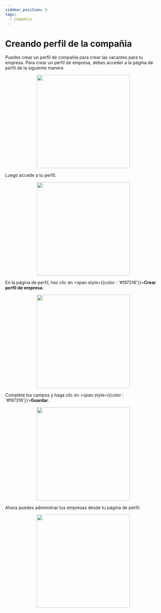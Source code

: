 ```yaml
---
sidebar_position: 6
tags:
  - Compañia
---
```


# Creando perfil de la compañia

Puedes crear un perfil de compañia para crear las vacantes para tu empresa. Para crear un perfil de empresa, debes acceder a la página de perfil de la siguiente manera

<p align="center">
  <img src="/img/create-account/menu-button.png" width="300" />
</p>

Luego accede a tu perfil.

<p align="center">
  <img src="/img/manage-personal-data/profile.png" width="300" />
</p>

En la página de perfil, haz clic en <span style={{color : '#f97316'}}>**Crear perfil de empresa**</span>.

<p align="center">
  <img src="/img/create-company-profile/create-company-profile.png" width="300" />
</p>

Complete los campos y haga clic en <span style={{color : '#f97316'}}>**Guardar**</span>.

<p align="center">
  <img src="/img/create-company-profile/create-company-profile-2.png" width="300" />
</p>

Ahora puedes administrar tus empresas desde tu página de perfil.

<p align="center">
  <img src="/img/create-company-profile/manage-company-profile.png" width="300" />
</p>
